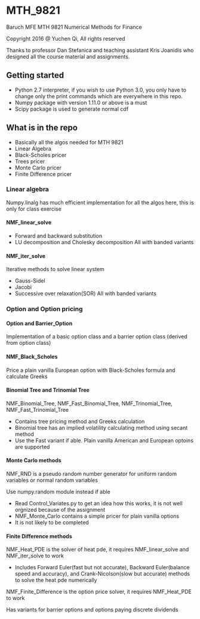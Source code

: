 # MTH_9821
Baruch MFE MTH 9821 Numerical Methods for Finance

Copyright 2016 @ Yuchen Qi, All rights reserved

Thanks to professor Dan Stefanica and teaching assistant Kris Joanidis who designed all the course material and assignments.

## Getting started
- Python 2.7 interpreter, if you wish to use Python 3.0, you only have to change only the print commands which are everywhere in this repo.
- Numpy package with version 1.11.0 or above is a must
- Scipy package is used to generate normal cdf

## What is in the repo
- Basically all the algos needed for MTH 9821
- Linear Algebra
- Black-Scholes pricer
- Trees pricer
- Monte Carlo pricer
- Finite Difference pricer

### Linear algebra
Numpy.linalg has much efficient implementation for all the algos here, this is only for class exercise

#### NMF_linear_solve
- Forward and backward substitution
- LU decomposition and Cholesky decomposition
All with banded variants

#### NMF_iter_solve
Iterative methods to solve linear system
- Gauss-Sidel
- Jacobi
- Successive over relaxation(SOR)
All with banded variants

### Option and Option pricing

#### Option and Barrier_Option
Implementation of a basic option class and a barrier option class (derived from option class)

#### NMF_Black_Scholes
Price a plain vanilla European option with Black-Scholes formula and calculate Greeks

#### Binomial Tree and Trinomial Tree
NMF_Binomial_Tree, NMF_Fast_Binomial_Tree, NMF_Trinomial_Tree, NMF_Fast_Trinomial_Tree
- Contains tree pricing method and Greeks calculation
- Binomial tree has an implied volatility calculating method using secant method
- Use the Fast variant if able. Plain vanilla American and European optoins are supported

#### Monte Carlo methods
NMF_RND is a pseudo random number generator for uniform random variables or normal random variables

Use numpy.random module instead if able
- Read Control_Variates.py to get an idea how this works, it is not well orgnized because of the assignment
- NMF_Monte_Carlo contains a simple pricer for plain vanilla options
- It is not likely to be completed

#### Finite Difference methods
NMF_Heat_PDE is the solver of heat pde, it requires NMF_linear_solve and NMF_iter_solve to work
- Includes Forward Euler(fast but not accurate), Backward Euler(balance speed and accuracy), and Crank-Nicolson(slow but accurate) methods to solve the heat pde numerically

NMF_Finite_Difference is the option price solver, it requires NMF_Heat_PDE to work

Has variants for barrier options and options paying discrete dividends
